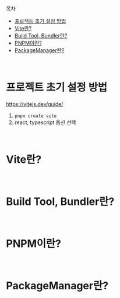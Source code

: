 목차

- [프로젝트 초기 설정 방법](#프로젝트-초기-설정-방법)
- [Vite란?](#vite란)
- [Build Tool, Bundler란?](#build-tool-bundler란)
- [PNPM이란?](#pnpm이란)
- [PackageManager란?](#packagemanager란)

<br />

# 프로젝트 초기 설정 방법

https://vitejs.dev/guide/

1. `pnpm create vite`
2. react, typescript 옵션 선택

<br />

# Vite란?

<br />

# Build Tool, Bundler란?

<br />

# PNPM이란?

<br />

# PackageManager란?
